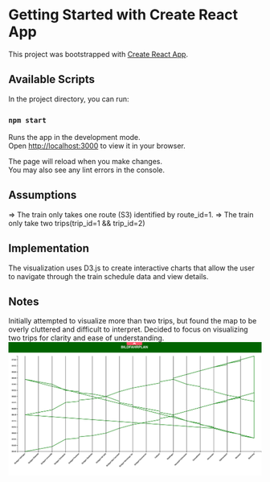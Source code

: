 # Getting Started with Create React App

This project was bootstrapped with [Create React App](https://github.com/facebook/create-react-app).

## Available Scripts

In the project directory, you can run:

### `npm start`

Runs the app in the development mode.\
Open [http://localhost:3000](http://localhost:3000) to view it in your browser.

The page will reload when you make changes.\
You may also see any lint errors in the console.

## Assumptions

=> The train only takes one route (S3) identified by route_id=1.
=> The train only take two trips(trip_id=1 && trip_id=2)

## Implementation

The visualization uses D3.js to create interactive charts that allow the user to navigate through the train schedule data and view details.

## Notes

Initially attempted to visualize more than two trips, but found the map to be overly cluttered and difficult to interpret.
Decided to focus on visualizing two trips for clarity and ease of understanding.
![Alt text](image.png)